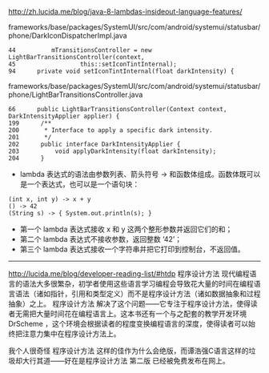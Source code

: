 http://zh.lucida.me/blog/java-8-lambdas-insideout-language-features/

frameworks/base/packages/SystemUI/src/com/android/systemui/statusbar/phone/DarkIconDispatcherImpl.java
```
44          mTransitionsController = new LightBarTransitionsController(context,
45                  this::setIconTintInternal);
94      private void setIconTintInternal(float darkIntensity) {
```
frameworks/base/packages/SystemUI/src/com/android/systemui/statusbar/phone/LightBarTransitionsController.java
```
66      public LightBarTransitionsController(Context context, DarkIntensityApplier applier) {
199      /**
200       * Interface to apply a specific dark intensity.
201       */
202      public interface DarkIntensityApplier {
203          void applyDarkIntensity(float darkIntensity);
204      }
```

- lambda 表达式的语法由参数列表、箭头符号 -> 和函数体组成。函数体既可以是一个表达式，也可以是一个语句块：
```
(int x, int y) -> x + y
() -> 42
(String s) -> { System.out.println(s); }
```

- 第一个 lambda 表达式接收 x 和 y 这两个整形参数并返回它们的和；
- 第二个 lambda 表达式不接收参数，返回整数 ‘42’；
- 第三个 lambda 表达式接收一个字符串并把它打印到控制台，不返回值。


---
http://lucida.me/blog/developer-reading-list/#htdp
程序设计方法
现代编程语言的语法大多很繁杂，初学者使用这些语言学习编程会导致花大量的时间在编程语言语法（诸如指针，引用和类型定义）而不是程序设计方法（诸如数据抽象和过程抽象）之上。 程序设计方法 解决了这个问题——它专注于程序设计方法，使得读者无需把大量时间花在编程语言上。这本书还有一个与之配套的教学开发环境 DrScheme ，这个环境会根据读者的程度变换编程语言的深度，使得读者可以始终把注意力集中在程序设计方法上。

我个人很奇怪 程序设计方法 这样的佳作为什么会绝版，而谭浩强C语言这样的垃圾却大行其道——好在是程序设计方法 第二版 已经被免费发布在网上。
